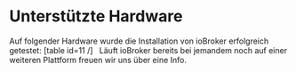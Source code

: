 # **Unterstützte Hardware**

Auf folgender Hardware wurde die Installation von ioBroker erfolgreich getestet: [table id=11 /]   Läuft ioBroker bereits bei jemandem noch auf einer weiteren Plattform freuen wir uns über eine Info.